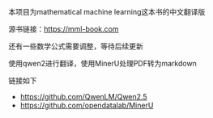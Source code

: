 本项目为mathematical machine learning这本书的中文翻译版

源书链接：https://mml-book.com

还有一些数学公式需要调整，等待后续更新

使用qwen2进行翻译，使用MinerU处理PDF转为markdown

链接如下
- https://github.com/QwenLM/Qwen2.5
- https://github.com/opendatalab/MinerU
